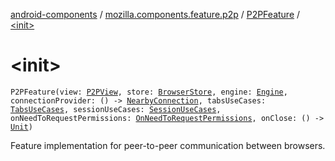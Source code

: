 [android-components](../../index.md) / [mozilla.components.feature.p2p](../index.md) / [P2PFeature](index.md) / [&lt;init&gt;](./-init-.md)

# &lt;init&gt;

`P2PFeature(view: `[`P2PView`](../../mozilla.components.feature.p2p.view/-p2-p-view/index.md)`, store: `[`BrowserStore`](../../mozilla.components.browser.state.store/-browser-store/index.md)`, engine: `[`Engine`](../../mozilla.components.concept.engine/-engine/index.md)`, connectionProvider: () -> `[`NearbyConnection`](../../mozilla.components.lib.nearby/-nearby-connection/index.md)`, tabsUseCases: `[`TabsUseCases`](../../mozilla.components.feature.tabs/-tabs-use-cases/index.md)`, sessionUseCases: `[`SessionUseCases`](../../mozilla.components.feature.session/-session-use-cases/index.md)`, onNeedToRequestPermissions: `[`OnNeedToRequestPermissions`](../../mozilla.components.support.base.feature/-on-need-to-request-permissions.md)`, onClose: () -> `[`Unit`](https://kotlinlang.org/api/latest/jvm/stdlib/kotlin/-unit/index.html)`)`

Feature implementation for peer-to-peer communication between browsers.

